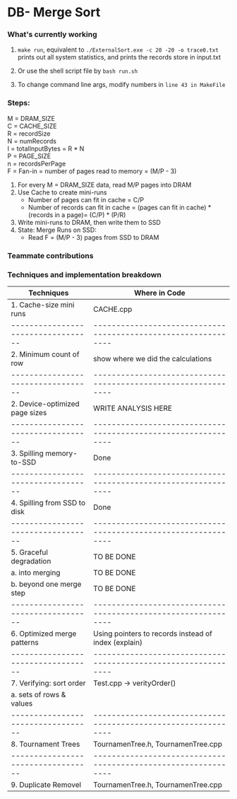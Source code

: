 # DB- Merge Sort

### What's currently working

1. `make run`, equivalent to `./ExternalSort.exe -c 20 -20 -o trace0.txt`
   prints out all system statistics, and prints the records store in input.txt
2. Or use the shell script file by `bash run.sh`

3. To change command line args, modify numbers in `line 43 in MakeFile`

### Steps:

M = DRAM_SIZE  
C = CACHE_SIZE  
R = recordSize  
N = numRecords  
I = totalInputBytes = R \* N  
P = PAGE_SIZE  
n = recordsPerPage  
F = Fan-in = number of pages read to memory = (M/P - 3)

1. For every M = DRAM_SIZE data, read M/P pages into DRAM
2. Use Cache to create mini-runs
   - Number of pages can fit in cache = C/P
   - Number of records can fit in cache =
     (pages can fit in cache) \* (records in a page)= (C/P) \* (P/R)
3. Write mini-runs to DRAM, then write them to SSD
4. State: Merge Runs on SSD:
   - Read F = (M/P - 3) pages from SSD to DRAM

### Teammate contributions

### Techniques and implementation breakdown

| Techniques                         | Where in Code                                                  |
| ---------------------------------- | -------------------------------------------------------------- |
| 1. Cache-size mini runs            | CACHE.cpp                                                      |
| ---------------------------------- | -------------------------------------------------------------- |
| 2. Minimum count of row            | show where we did the calculations                             |
| ---------------------------------- | -------------------------------------------------------------- |
| 2. Device-optimized page sizes     | WRITE ANALYSIS HERE                                            |
| ---------------------------------- | -------------------------------------------------------------- |
| 3. Spilling memory-to-SSD          | Done                                                           |
| ---------------------------------- | -------------------------------------------------------------- |
| 4. Spilling from SSD to disk       | Done                                                           |
| ---------------------------------- | -------------------------------------------------------------- |
| 5. Graceful degradation            | TO BE DONE                                                     |
| a. into merging                    | TO BE DONE                                                     |
| b. beyond one merge step           | TO BE DONE                                                     |
| ---------------------------------- | -------------------------------------------------------------- |
| 6. Optimized merge patterns        | Using pointers to records instead of index (explain)           |
| ---------------------------------- | -------------------------------------------------------------- |
| 7. Verifying: sort order           | Test.cpp -> verityOrder()                                      |
| a. sets of rows & values           |                                                                |
| ---------------------------------- | -------------------------------------------------------------- |
| 8. Tournament Trees                | TournamenTree.h, TournamenTree.cpp                             |
| ---------------------------------- | -------------------------------------------------------------- |
| 9. Duplicate Removel               | TournamenTree.h, TournamenTree.cpp                             |

